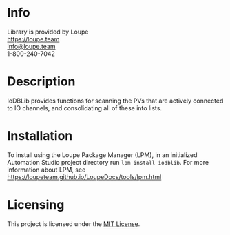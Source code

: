 # Info
Library is provided by Loupe  
https://loupe.team  
info@loupe.team  
1-800-240-7042  

# Description
IoDBLib provides functions for scanning the PVs that are actively connected to IO channels, and consolidating all of these into lists. 

# Installation
To install using the Loupe Package Manager (LPM), in an initialized Automation Studio project directory run `lpm install iodblib`. For more information about LPM, see https://loupeteam.github.io/LoupeDocs/tools/lpm.html

# Licensing

This project is licensed under the [MIT License](LICENSE).